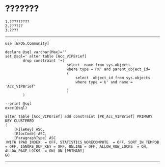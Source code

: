 # ???????

    1.?????????
    2.??????
    3.????
***
    use [EFOS.Community]

    declare @sql varchar(Max)=''
    set @sql=' alter table [Acc_VIPBrief] 
            drop constraint '+(
                                select  name from sys.objects
                                where type ='PK' and parent_object_id=
                                (
                                    select  object_id from sys.objects
                                    where type ='U' and name = 'Acc_VIPBrief'
                                )
            )
            
    --print @sql  
    exec(@sql)

    alter table [Acc_VIPBrief] add constraint [PK_Acc_VIPBrief] PRIMARY KEY CLUSTERED 
    (
        [FileKey] ASC,
        [BlocCode] ASC,
        [ParagraphType] ASC
    )WITH (PAD_INDEX  = OFF, STATISTICS_NORECOMPUTE  = OFF, SORT_IN_TEMPDB = OFF, IGNORE_DUP_KEY = OFF, ONLINE = OFF, ALLOW_ROW_LOCKS  = ON, ALLOW_PAGE_LOCKS  = ON) ON [PRIMARY]
    GO

***